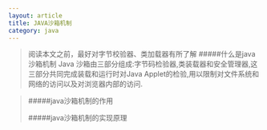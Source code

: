 ```yaml
---
layout: article
title: JAVA沙箱机制
category: java
---
```

>阅读本文之前，最好对字节校验器、类加载器有所了解
>#####什么是java沙箱机制
    Java 沙箱由三部分组成:字节码检验器,类装载器和安全管理器,这三部分共同完成装载和运行时对Java Applet的检验,用以限制对文件系统和网络的访问以及对浏览器内部的访问.

>#####java沙箱机制的作用
>
>#####java沙箱机制的实现原理